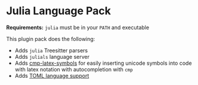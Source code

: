 # Julia Language Pack

**Requirements:** `julia` must be in your `PATH` and executable

This plugin pack does the following:

- Adds `julia` Treesitter parsers
- Adds `julials` language server
- Adds [cmp-latex-symbols](https://github.com/kdheepak/cmp-latex-symbols) for easily inserting unicode symbols into code with latex notation with autocompletion with `cmp`
- Adds [TOML language support](../toml)

